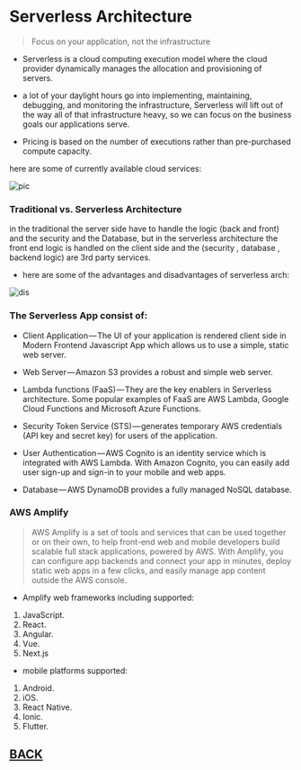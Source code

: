 # Serverless Architecture

> Focus on your application, not the infrastructure

+ Serverless is a cloud computing execution model where the cloud provider dynamically manages the allocation and provisioning of servers.

+ a lot of your daylight hours go into implementing, maintaining, debugging, and monitoring the infrastructure, Serverless will lift out of the way all of that infrastructure heavy, so we can focus on the business goals our applications serve.

+ Pricing is based on the number of executions rather than pre-purchased compute capacity.

here are some of currently available cloud services:

![pic](https://cdn.hackernoon.com/hn-images/1*t4O4UXpdG68MQboNKC6bBw.jpeg)


### Traditional vs. Serverless Architecture

in the traditional the server side have to handle the logic (back and front) and the security and the Database, but in the serverless architecture the front end logic is handled on the client side and the (security , database , backend logic) are 3rd party services.

+ here are some of the advantages and disadvantages of serverless arch:

![dis](https://s7280.pcdn.co/wp-content/uploads/2018/01/key.png)

### The Serverless App consist of:

+ Client Application — The UI of your application is rendered client side in Modern Frontend Javascript App which allows us to use a simple, static web server.

+ Web Server — Amazon S3 provides a robust and simple web server.

+ Lambda functions (FaaS) — They are the key enablers in Serverless architecture. Some popular examples of FaaS are AWS Lambda, Google Cloud Functions and Microsoft Azure Functions.

+ Security Token Service (STS) — generates temporary AWS credentials (API key and secret key) for users of the application.

+ User Authentication — AWS Cognito is an identity service which is integrated with AWS Lambda. With Amazon Cognito, you can easily add user sign-up and sign-in to your mobile and web apps.

+ Database — AWS DynamoDB provides a fully managed NoSQL database.

### AWS Amplify

> AWS Amplify is a set of tools and services that can be used together or on their own, to help front-end web and mobile developers build scalable full stack applications, powered by AWS. With Amplify, you can configure app backends and connect your app in minutes, deploy static web apps in a few clicks, and easily manage app content outside the AWS console.

+ Amplify web frameworks including supported:

1. JavaScript.
2. React.
3. Angular.
4. Vue.
5. Next.js

+ mobile platforms supported:

1. Android.
2. iOS.
3. React Native.
4. Ionic.
5. Flutter.







## [BACK](../README.md)
